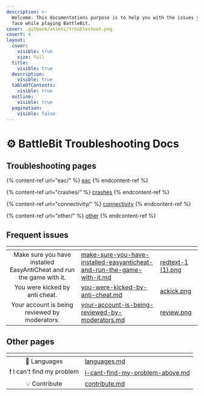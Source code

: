```yaml
---
description: >-
  Welcome. This documentations purpose is to help you with the issues you can
  face while playing BattleBit.
cover: .gitbook/assets/troubleshoot.png
coverY: 4
layout:
  cover:
    visible: true
    size: full
  title:
    visible: true
  description:
    visible: true
  tableOfContents:
    visible: true
  outline:
    visible: true
  pagination:
    visible: false
---
```


# ⚙ BattleBit Troubleshooting Docs

## Troubleshooting pages

{% content-ref url="eac/" %}
[eac](eac/)
{% endcontent-ref %}

{% content-ref url="crashes/" %}
[crashes](crashes/)
{% endcontent-ref %}

{% content-ref url="connectivity/" %}
[connectivity](connectivity/)
{% endcontent-ref %}

{% content-ref url="other/" %}
[other](other/)
{% endcontent-ref %}

## Frequent issues

<table data-column-title-hidden data-view="cards" data-full-width="false"><thead><tr><th align="center"></th><th data-hidden data-card-target data-type="content-ref"></th><th data-hidden data-card-cover data-type="files"></th></tr></thead><tbody><tr><td align="center">Make sure you have installed EasyAntiCheat and run the game with it.</td><td><a href="eac/make-sure-you-have-installed-easyanticheat-and-run-the-game-with-it.md">make-sure-you-have-installed-easyanticheat-and-run-the-game-with-it.md</a></td><td><a href=".gitbook/assets/redtext-1 (1).png">redtext-1 (1).png</a></td></tr><tr><td align="center">You were kicked by anti cheat.</td><td><a href="eac/you-were-kicked-by-anti-cheat.md">you-were-kicked-by-anti-cheat.md</a></td><td><a href=".gitbook/assets/ackick.png">ackick.png</a></td></tr><tr><td align="center">Your account is being reviewed by moderators.</td><td><a href="other/your-account-is-being-reviewed-by-moderators.md">your-account-is-being-reviewed-by-moderators.md</a></td><td><a href=".gitbook/assets/review.png">review.png</a></td></tr></tbody></table>

## Other pages

<table data-view="cards"><thead><tr><th align="center"></th><th data-hidden data-card-target data-type="content-ref"></th></tr></thead><tbody><tr><td align="center">💬 Languages</td><td><a href="languages.md">languages.md</a></td></tr><tr><td align="center">❗ I can't find my problem</td><td><a href="i-cant-find-my-problem-above.md">i-cant-find-my-problem-above.md</a></td></tr><tr><td align="center">💡 Contribute</td><td><a href="contribute.md">contribute.md</a></td></tr></tbody></table>
